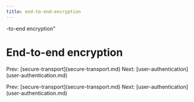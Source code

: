 ```yaml
---
title: end-to-end-encryption
---
```


-to-end encryption\"

# End-to-end encryption

Prev: \[secure-transport](secure-transport.md)
Next:
\[user-authentication](user-authentication.md)

Prev: \[secure-transport](secure-transport.md)
Next:
\[user-authentication](user-authentication.md)
